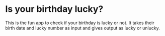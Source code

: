 # Is your birthday lucky?
 This is the fun app to check if your birthday is lucky or not. It takes their birth date and lucky number as input and gives output as lucky or unlucky.
